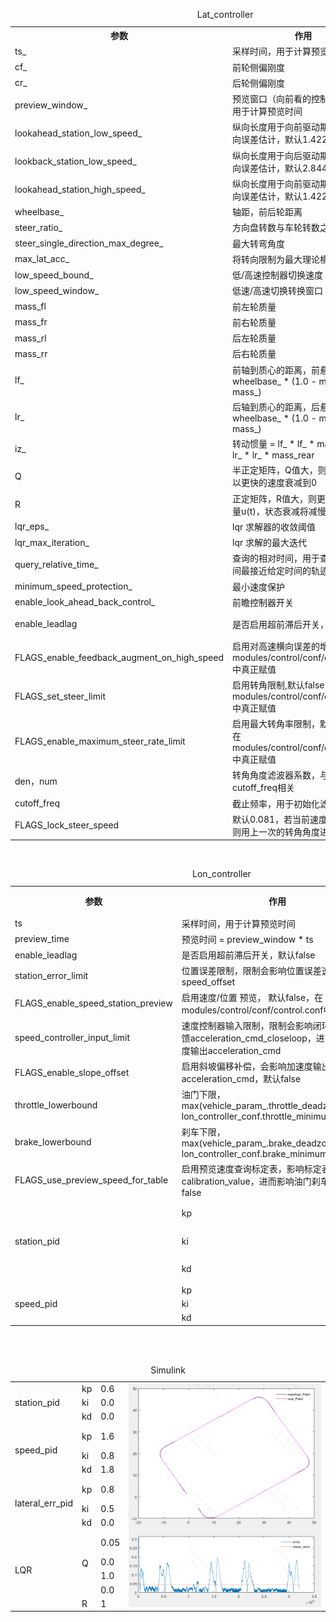 <table border="0">
    <caption>Lat_controller</caption>
    <tr>
        <th>参数</th>
        <th>作用</th>
        <th>调节</th>
        <th>效果</th>
    </tr>
    <tr>
        <td>ts_</td>
        <td>采样时间，用于计算预览时间</td>
        <td></td>
        <td></td>
    </tr>
    <tr>
        <td>cf_</td>
        <td>前轮侧偏刚度</td>
        <td></td>
        <td></td>
    </tr>
    <tr>
        <td>cr_</td>
        <td>后轮侧偏刚度</td>
        <td></td>
        <td></td>
    </tr>
    <tr>
        <td>preview_window_</td>
        <td>预览窗口（向前看的控制周期数），用于计算预览时间</td>
        <td></td>
        <td></td>
    </tr>
    <tr>
        <td>lookahead_station_low_speed_</td>
        <td>纵向长度用于向前驱动期间的前瞻横向误差估计，默认1.4224</td>
        <td></td>
        <td></td>
    </tr>
    <tr>
        <td>lookback_station_low_speed_</td>
        <td>纵向长度用于向后驱动期间的回顾横向误差估计，默认2.8448</td>
        <td></td>
        <td></td>
    </tr>
    <tr>
        <td>lookahead_station_high_speed_</td>
        <td>纵向长度用于向前驱动期间的前瞻横向误差估计，默认1.4224</td>
        <td></td>
        <td></td>
    </tr>
    <tr>
        <td>wheelbase_</td>
        <td>轴距，前后轮距离</td>
        <td></td>
        <td></td>
    </tr>
    <tr>
        <td>steer_ratio_</td>
        <td>方向盘转数与车轮转数之间的比率</td>
        <td></td>
        <td></td>
    </tr>
    <tr>
        <td>steer_single_direction_max_degree_</td>
        <td>最大转弯角度</td>
        <td></td>
        <td></td>
    </tr>
    <tr>
        <td>max_lat_acc_</td>
        <td>将转向限制为最大理论横向加速度</td>
        <td></td>
        <td></td>
    </tr>
    <tr>
        <td>low_speed_bound_</td>
        <td>低/高速控制器切换速度</td>
        <td></td>
        <td></td>
    </tr>
    <tr>
        <td>low_speed_window_</td>
        <td>低速/高速切换转换窗口</td>
        <td></td>
        <td></td>
    </tr>
    <tr>
        <td>mass_fl</td>
        <td>前左轮质量</td>
        <td></td>
        <td></td>
    </tr>
    <tr>
        <td>mass_fr</td>
        <td>前右轮质量</td>
        <td></td>
        <td></td>
    </tr>
    <tr>
        <td>mass_rl</td>
        <td>后左轮质量</td>
        <td></td>
        <td></td>
    </tr>
    <tr>
        <td>mass_rr</td>
        <td>后右轮质量</td>
        <td></td>
        <td></td>
    </tr>
    <tr>
        <td>lf_</td>
        <td>前轴到质心的距离，前悬长 = wheelbase_ * (1.0 - mass_front / mass_)</td>
        <td></td>
        <td></td>
    </tr>
    <tr>
        <td>lr_</td>
        <td>后轴到质心的距离，后悬长 = wheelbase_ * (1.0 - mass_rear / mass_)</td>
        <td></td>
        <td></td>
    </tr>
    <tr>
        <td>iz_</td>
        <td>转动惯量 = lf_ * lf_ * mass_front + lr_ * lr_ * mass_rear</td>
        <td></td>
        <td></td>
    </tr>
    <tr>
        <td>Q</td>
        <td>半正定矩阵，Q值大，则状态x(t)就以更快的速度衰减到0</td>
        <td></td>
        <td></td>
    </tr>
    <tr>
    <tr>
        <td>R</td>
        <td>正定矩阵，R值大，则更关注输入变量u(t)，状态衰减将减慢</td>
        <td></td>
        <td></td>
    </tr>
    <tr>
    <tr>
        <td>lqr_eps_</td>
        <td>lqr 求解器的收敛阈值</td>
        <td></td>
        <td></td>
    </tr>
    <tr>
        <td>lqr_max_iteration_</td>
        <td>lqr 求解的最大迭代</td>
        <td></td>
        <td></td>
    </tr>
    <tr>
        <td>query_relative_time_</td>
        <td>查询的相对时间，用于查询其绝对时间最接近给定时间的轨迹点</td>
        <td></td>
        <td></td>
    </tr>
    <tr>
        <td>minimum_speed_protection_</td>
        <td>最小速度保护</td>
        <td></td>
        <td></td>
    </tr>
    <tr>
        <td>enable_look_ahead_back_control_</td>
        <td>前瞻控制器开关</td>
        <td></td>
        <td></td>
    </tr>
    <tr rowspan='2'>
        <td rowspan='2'>enable_leadlag</td>
        <td rowspan='2'>是否启用超前滞后开关，默认false</td>
        <td rowspan='1'>true</td>
        <td rowspan='2'>figure</td>
    </tr>
    <tr>
        <td rowspan='1'>false</td>
    </tr>
    <tr>
        <td>FLAGS_enable_feedback_augment_on_high_speed</td>
        <td>启用对高速横向误差的增强控制，在modules/control/conf/control.conf中真正赋值</td>
        <td></td>
        <td></td>
    </tr>
    <tr>
        <td>FLAGS_set_steer_limit</td>
        <td>启用转角限制,默认false，在modules/control/conf/control.conf中真正赋值</td>
        <td></td>
        <td></td>
    </tr>
    <tr>
        <td>FLAGS_enable_maximum_steer_rate_limit</td>
        <td>启用最大转角率限制，默认false，在modules/control/conf/control.conf中真正赋值</td>
        <td></td>
        <td></td>
    </tr>
    <tr>
        <td>den，num</td>
        <td>转角角度滤波器系数，与ts和cutoff_freq相关</td>
        <td></td>
        <td></td>
    </tr>
    <tr>
        <td>cutoff_freq</td>
        <td>截止频率，用于初始化滤波系数</td>
        <td></td>
        <td></td>
    </tr>
    <tr>
        <td>FLAGS_lock_steer_speed</td>
        <td>默认0.081，若当前速度小于改值，则用上一次的转角角度进行输出</td>
        <td></td>
        <td></td>
    </tr>
</table>
<br>
<table border="0">
    <caption>Lon_controller</caption>
    <tr>
        <th>参数</th>
        <th>作用</th>
        <th>调节</th>
        <th>效果</th>
    </tr>
    <tr>
        <td>ts</td>
        <td>采样时间，用于计算预览时间</td>
        <td></td>
        <td></td>
    </tr>
    <tr>
        <td>preview_time</td>
        <td>预览时间 = preview_window * ts</td>
        <td></td>
        <td></td>
    </tr>
    <tr>
        <td>enable_leadlag</td>
        <td>是否启用超前滞后开关，默认false</td>
        <td></td>
        <td></td>
    </tr>
    <tr>
        <td>station_error_limit</td>
        <td>位置误差限制，限制会影响位置误差速度补偿speed_offset</td>
        <td></td>
        <td></td>
    </tr>
    <tr>
        <td>FLAGS_enable_speed_station_preview</td>
        <td>启用速度/位置 预览， 默认false，在modules/control/conf/control.conf中真正赋值</td>
        <td></td>
        <td></td>
    </tr>
    <tr>
        <td>speed_controller_input_limit</td>
        <td>速度控制器输入限制，限制会影响闭环加速度反馈acceleration_cmd_closeloop，进而影响加速度输出acceleration_cmd</td>
        <td></td>
        <td></td>
    </tr>
    <tr>
        <td>FLAGS_enable_slope_offset</td>
        <td>启用斜坡偏移补偿，会影响加速度输出acceleration_cmd，默认false</td>
        <td></td>
        <td></td>
    </tr>
    <tr>
        <td>throttle_lowerbound</td>
        <td>油门下限，max(vehicle_param_.throttle_deadzone(),
               lon_controller_conf.throttle_minimum_action())</td>
        <td></td>
        <td></td>
    </tr>
    <tr>
        <td>brake_lowerbound</td>
        <td>刹车下限，max(vehicle_param_.brake_deadzone(),
               lon_controller_conf.brake_minimum_action())</td>
        <td></td>
        <td></td>
    </tr>
    <tr>
        <td>FLAGS_use_preview_speed_for_table</td>
        <td>启用预览速度查询标定表，影响标定表数据calibration_value，进而影响油门刹车，默认false</td>
        <td></td>
        <td></td>
    </tr>
    <tr rowspan="6">
        <td rowspan="6">station_pid</td>
        <td rowspan="2">kp</td>
        <td rowspan="1">0.3</td>
        <td rowspan="2">figure</td>
    </tr>
    <tr>
        <td rowspan="1">0.5</td>
    </tr>
    <tr>
        <td rowspan="2">ki</td>
        <td rowspan="1">0.3</td>
    </tr>
    <tr>
        <td rowspan="1">0.5</td>
    </tr>
    <tr>
        <td rowspan="2">kd</td>
        <td rowspan="1">0.0</td>
    </tr>
    <tr>
        <td rowspan="1">0.3</td>
    </tr>
    <tr rowspan="3">
        <td rowspan="3">speed_pid</td>
        <td rowspan="1">kp</td>
    </tr>
    <tr>
        <td rowspan="1">ki</td>
    </tr>
    <tr>
        <td rowspan="1">kd</td>
    </tr>
</table>
<br><br>

<table>
    <caption>Simulink</caption>
    <tbody>
        <tr aria-rowspan="18">
            <td rowspan="3">station_pid</td>
            <td rowspan="1">kp</td>
            <td rowspan="1">0.6</td>
            <td rowspan="17"><img src="/image/param/simulink_1.png"></td>
        </tr>
        <tr>
            <td rowspan="1">ki</td>
            <td rowspan="1">0.0</td>
        </tr>
        <tr>
            <td rowspan="1">kd</td>
            <td rowspan="1">0.0</td>
        </tr>
        <tr>
            <td rowspan="3">speed_pid</td>
            <td rowspan="1">kp</td>
            <td rowspan="1">1.6</td>
        </tr>
        <tr>
            <td rowspan="1">ki</td>
            <td rowspan="1">0.8</td>
        </tr>
        <tr>
            <td rowspan="1">kd</td>
            <td rowspan="1">1.8</td>
        </tr>
        <tr>
            <td rowspan="3">lateral_err_pid</td>
            <td rowspan="1">kp</td>
            <td rowspan="1">0.8</td>
        </tr>
        <tr>
            <td rowspan="1">ki</td>
            <td rowspan="1">0.5</td>
        </tr>
        <tr>
            <td rowspan="1">kd</td>
            <td rowspan="1">0.0</td>
        </tr>
        <tr>
            <td rowspan="5">LQR</td>
            <td rowspan="4">Q</td>
            <td rowspan="1">0.05</td>
        </tr>
        <tr>
            <td rowspan="1">0.0</td>
        </tr>
        <tr>
            <td rowspan="1">1.0</td>
        </tr>
        <tr>
            <td rowspan="1">0.0</td>
        </tr>
        <tr>
            <td rowspan="1">R</td>
            <td rowspan="1">1</td>
        </tr>
    </tbody>
    
</table>
